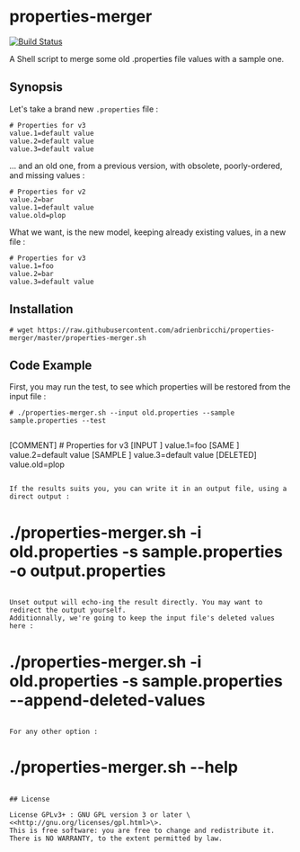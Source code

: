 # properties-merger

[![Build Status](https://travis-ci.org/adrienbricchi/properties-merger.svg?branch=master)](https://travis-ci.org/adrienbricchi/properties-merger)

A Shell script to merge some old .properties file values with a sample one.

## Synopsis

Let's take a brand new `.properties` file :
```shell
# Properties for v3
value.1=default value
value.2=default value
value.3=default value
```

... and an old one, from a previous version, with obsolete, poorly-ordered, and missing values :
```shell
# Properties for v2
value.2=bar
value.1=default value
value.old=plop
```

What we want, is the new model, keeping already existing values, in a new file :
```shell
# Properties for v3
value.1=foo
value.2=bar
value.3=default value
```

## Installation

```
# wget https://raw.githubusercontent.com/adrienbricchi/properties-merger/master/properties-merger.sh
```

## Code Example

First, you may run the test, to see which properties will be restored from the input file :
```
# ./properties-merger.sh --input old.properties --sample sample.properties --test
```
>```
[COMMENT] # Properties for v3
[INPUT  ] value.1=foo
[SAME   ] value.2=default value
[SAMPLE ] value.3=default value
[DELETED] value.old=plop
```

If the results suits you, you can write it in an output file, using a direct output :
```
# ./properties-merger.sh -i old.properties -s sample.properties -o output.properties
```

Unset output will echo-ing the result directly. You may want to redirect the output yourself.  
Additionnally, we're going to keep the input file's deleted values here :
```
# ./properties-merger.sh -i old.properties -s sample.properties --append-deleted-values
```

For any other option :   
```
# ./properties-merger.sh --help
```

## License

License GPLv3+ : GNU GPL version 3 or later \<<http://gnu.org/licenses/gpl.html>\>.  
This is free software: you are free to change and redistribute it.  
There is NO WARRANTY, to the extent permitted by law.

